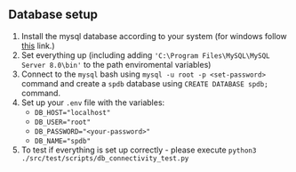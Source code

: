 ## Database setup

1. Install the mysql database according to your system (for windows follow [this](https://www.w3schools.com/mysql/mysql_install_windows.asp) link.)
2. Set everything up (including adding `'C:\Program Files\MySQL\MySQL Server 8.0\bin'` to the path enviromental variables)
3. Connect to the `mysql` bash using `mysql -u root -p <set-password>` command and create a `spdb` database using `CREATE DATABASE spdb;` command.
4. Set up your `.env` file with the variables:
   - `DB_HOST="localhost"`
   - `DB_USER="root"`
   - `DB_PASSWORD="<your-password>"`
   - `DB_NAME="spdb"`
5. To test if everything is set up correctly - please execute `python3 ./src/test/scripts/db_connectivity_test.py`
